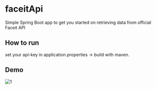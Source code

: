 # faceitApi
Simple Spring Boot app to get you started on retrieving data from official Faceit API

## How to run
set your api-key in application.properties -> build with maven.

## Demo
![1](https://user-images.githubusercontent.com/94997324/173875762-d21385c5-21cc-4b93-91fc-41cbf17583b0.png)

